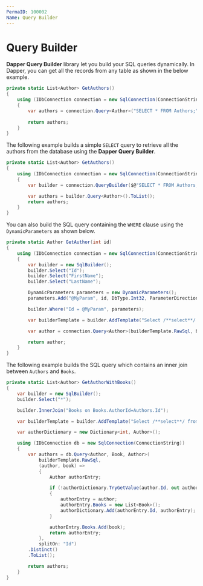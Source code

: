 ```yaml
---
PermaID: 100002
Name: Query Builder
---
```


# Query Builder

**Dapper Query Builder** library let you build your SQL queries dynamically. In Dapper, you can get all the records from any table as shown in the below example.

```csharp
private static List<Author> GetAuthors()
{
    using (IDbConnection connection = new SqlConnection(ConnectionString))
    {
        var authors = connection.Query<Author>("SELECT * FROM Authors;").ToList();
        
        return authors;
    }
}
```

The following example builds a simple `SELECT` query to retrieve all the authors from the database using the **Dapper Query Builder**.

```csharp
private static List<Author> GetAuthors()
{
    using (IDbConnection connection = new SqlConnection(ConnectionString))
    {
        var builder = connection.QueryBuilder($@"SELECT * FROM Authors;");

        var authors = builder.Query<Author>().ToList();
        return authors;
    }
}
```

You can also build the SQL query containing the `WHERE` clause using the `DynamicParameters` as shown below.

```csharp
private static Author GetAuthor(int id)
{
    using (IDbConnection connection = new SqlConnection(ConnectionString))
    {
        var builder = new SqlBuilder();
        builder.Select("Id");
        builder.Select("FirstName");
        builder.Select("LastName");

        DynamicParameters parameters = new DynamicParameters();
        parameters.Add("@MyParam", id, DbType.Int32, ParameterDirection.Input);

        builder.Where("Id = @MyParam", parameters);

        var builderTemplate = builder.AddTemplate("Select /**select**/ from Authors /**where**/ ");

        var author = connection.Query<Author>(builderTemplate.RawSql, builderTemplate.Parameters).FirstOrDefault();

        return author;
    }
}
```

The following example builds the SQL query which contains an inner join between `Authors` and `Books`.

```csharp
private static List<Author> GetAuthorWithBooks()
{
    var builder = new SqlBuilder();
    builder.Select("*");

    builder.InnerJoin("Books on Books.AuthorId=Authors.Id");

    var builderTemplate = builder.AddTemplate("Select /**select**/ from Authors /**innerjoin**/ ");

    var authorDictionary = new Dictionary<int, Author>();

    using (IDbConnection db = new SqlConnection(ConnectionString))
    {
        var authors = db.Query<Author, Book, Author>(
            builderTemplate.RawSql,
            (author, book) =>
            {
                Author authorEntry;

                if (!authorDictionary.TryGetValue(author.Id, out authorEntry))
                {
                    authorEntry = author;
                    authorEntry.Books = new List<Book>();
                    authorDictionary.Add(authorEntry.Id, authorEntry);
                }

                authorEntry.Books.Add(book);
                return authorEntry;
            },
            splitOn: "Id")
        .Distinct()
        .ToList();

        return authors;
    }
}
```
